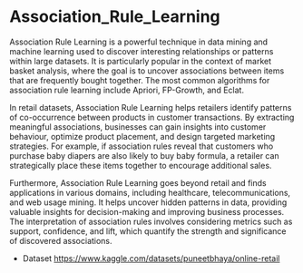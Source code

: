 # Association_Rule_Learning


Association Rule Learning is a powerful technique in data mining and machine learning used to discover interesting relationships or patterns within large datasets. It is particularly popular in the context of market basket analysis, where the goal is to uncover associations between items that are frequently bought together. The most common algorithms for association rule learning include Apriori, FP-Growth, and Eclat.

In retail datasets, Association Rule Learning helps retailers identify patterns of co-occurrence between products in customer transactions. By extracting meaningful associations, businesses can gain insights into customer behaviour, optimize product placement, and design targeted marketing strategies. For example, if association rules reveal that customers who purchase baby diapers are also likely to buy baby formula, a retailer can strategically place these items together to encourage additional sales.

Furthermore, Association Rule Learning goes beyond retail and finds applications in various domains, including healthcare, telecommunications, and web usage mining. It helps uncover hidden patterns in data, providing valuable insights for decision-making and improving business processes. The interpretation of association rules involves considering metrics such as support, confidence, and lift, which quantify the strength and significance of discovered associations.


- Dataset 
https://www.kaggle.com/datasets/puneetbhaya/online-retail
